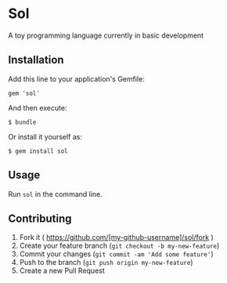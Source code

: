 # Sol

A toy programming language currently in basic development

## Installation

Add this line to your application's Gemfile:

    gem 'sol'

And then execute:

    $ bundle

Or install it yourself as:

    $ gem install sol

## Usage

Run `sol` in the command line.

## Contributing

1. Fork it ( https://github.com/[my-github-username]/sol/fork )
2. Create your feature branch (`git checkout -b my-new-feature`)
3. Commit your changes (`git commit -am 'Add some feature'`)
4. Push to the branch (`git push origin my-new-feature`)
5. Create a new Pull Request
